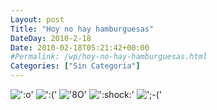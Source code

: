 ```yaml
---
Layout: post
Title: "Hoy no hay hamburguesas"
DateDay: 2010-2-18
Date: 2010-02-18T05:21:42+00:00
#Permalink: /wp/hoy-no-hay-hamburguesas.html
Categories: ["Sin Categoria"]
---
```


<p> <img src=&#39;http://blog.mautematico.com/wp-content/plugins/smilies-themer/adiumicons/surprised.png&#39; alt=&#39;:o&#39; class=&#39;wp-smiley&#39; />  <img src=&#39;http://blog.mautematico.com/wp-content/plugins/smilies-themer/adiumicons/sad.png&#39; alt=&#39;:(&#39; class=&#39;wp-smiley&#39; />  <img src=&#39;http://blog.mautematico.com/wp-content/plugins/smilies-themer/adiumicons/emoticon_waii.png&#39; alt=&#39;8O&#39; class=&#39;wp-smiley&#39; />  <img src=&#39;http://blog.mautematico.com/wp-content/plugins/smilies-themer/adiumicons/emoticon_surprised.png&#39; alt=&#39;:shock:&#39; class=&#39;wp-smiley&#39; /> <img src=&#39;http://blog.mautematico.com/wp-content/plugins/smilies-themer/adiumicons/crying.png&#39; alt=&#39;;-(&#39; class=&#39;wp-smiley&#39; /> </p>
